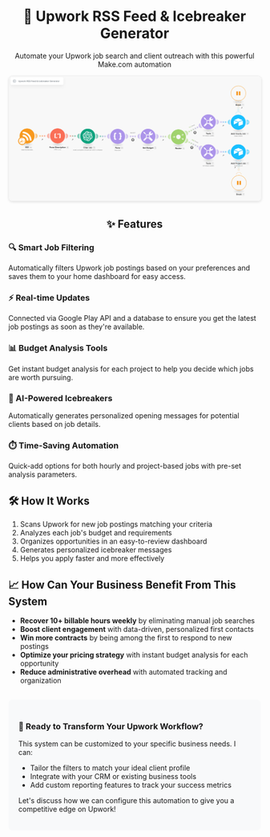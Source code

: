 <div align="center">
  <h1>🚀 Upwork RSS Feed & Icebreaker Generator</h1>
  <p>Automate your Upwork job search and client outreach with this powerful Make.com automation</p>
  
  <img src="Upwork RSS Feed & Icebreaker Generator.png" alt="Upwork RSS Feed & Icebreaker Generator Screenshot" style="max-width:100%; border: 1px solid #eee; border-radius: 8px; box-shadow: 0 2px 4px rgba(0,0,0,0.1);">
  
  <h2>✨ Features</h2>
</div>

<div style="max-width: 800px; margin: 0 auto;">
  <h3>🔍 Smart Job Filtering</h3>
  <p>Automatically filters Upwork job postings based on your preferences and saves them to your home dashboard for easy access.</p>
  
  <h3>⚡ Real-time Updates</h3>
  <p>Connected via Google Play API and a database to ensure you get the latest job postings as soon as they're available.</p>
  
  <h3>📊 Budget Analysis Tools</h3>
  <p>Get instant budget analysis for each project to help you decide which jobs are worth pursuing.</p>
  
  <h3>💬 AI-Powered Icebreakers</h3>
  <p>Automatically generates personalized opening messages for potential clients based on job details.</p>
  
  <h3>⏱️ Time-Saving Automation</h3>
  <p>Quick-add options for both hourly and project-based jobs with pre-set analysis parameters.</p>
  
  <h2>🛠️ How It Works</h2>
  <ol>
    <li>Scans Upwork for new job postings matching your criteria</li>
    <li>Analyzes each job's budget and requirements</li>
    <li>Organizes opportunities in an easy-to-review dashboard</li>
    <li>Generates personalized icebreaker messages</li>
    <li>Helps you apply faster and more effectively</li>
  </ol>
  
  <h2>📈 How Can Your Business Benefit From This System</h2>
  <ul>
    <li><strong>Recover 10+ billable hours weekly</strong> by eliminating manual job searches</li>
    <li><strong>Boost client engagement</strong> with data-driven, personalized first contacts</li>
    <li><strong>Win more contracts</strong> by being among the first to respond to new postings</li>
    <li><strong>Optimize your pricing strategy</strong> with instant budget analysis for each opportunity</li>
    <li><strong>Reduce administrative overhead</strong> with automated tracking and organization</li>
  </ul>
  
  <div style="background-color: #f8f9fa; padding: 20px; border-radius: 8px; margin-top: 30px;">
    <h3>📩 Ready to Transform Your Upwork Workflow?</h3>
    <p>This system can be customized to your specific business needs. I can:</p>
    <ul>
      <li>Tailor the filters to match your ideal client profile</li>
      <li>Integrate with your CRM or existing business tools</li>
      <li>Add custom reporting features to track your success metrics</li>
    </ul>
    <p>Let's discuss how we can configure this automation to give you a competitive edge on Upwork!</p>
  </div>
</div>
